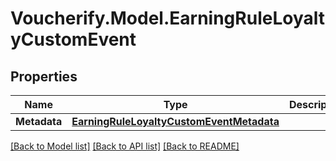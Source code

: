 # Voucherify.Model.EarningRuleLoyaltyCustomEvent

## Properties

Name | Type | Description | Notes
------------ | ------------- | ------------- | -------------
**Metadata** | [**EarningRuleLoyaltyCustomEventMetadata**](EarningRuleLoyaltyCustomEventMetadata.md) |  | [optional] 

[[Back to Model list]](../../README.md#documentation-for-models) [[Back to API list]](../../README.md#documentation-for-api-endpoints) [[Back to README]](../../README.md)

